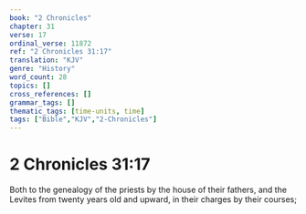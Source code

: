 ```yaml
---
book: "2 Chronicles"
chapter: 31
verse: 17
ordinal_verse: 11872
ref: "2 Chronicles 31:17"
translation: "KJV"
genre: "History"
word_count: 28
topics: []
cross_references: []
grammar_tags: []
thematic_tags: [time-units, time]
tags: ["Bible","KJV","2-Chronicles"]
---
```


# 2 Chronicles 31:17

Both to the genealogy of the priests by the house of their fathers, and the Levites from twenty years old and upward, in their charges by their courses;
